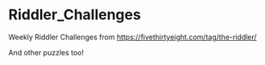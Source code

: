 # Riddler_Challenges
Weekly Riddler Challenges from https://fivethirtyeight.com/tag/the-riddler/

And other puzzles too!
